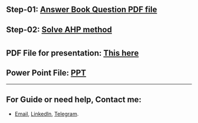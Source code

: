 
## Step-01: [Answer Book Question PDF file](https://drive.google.com/file/d/1-wiAqtRwLoCsp0dHCYI2uv4ru6wtvGC7/view?usp=sharing)
## Step-02: [Solve AHP method](https://github.com/MKarimi21/University-of-Bojnurd/tree/master/MCDM/M-Karimi/Book-Question)
#
## PDF File for presentation: [This here](https://github.com/MKarimi21/University-of-Bojnurd/blob/master/MCDM/M-Karimi/Book-Question/Book-Question-Presentation.pdf)
## Power Point File: [PPT](https://1drv.ms/p/s!AguT2uoy_QiRiC2y3e39ADTQEW5e)





---
## For Guide or need help, Contact me:
- [Email](mailto:mkarimi21@hotmail.com), [LinkedIn](https://www.linkedin.com/in/mkarimi21/), [Telegram](https://telegram.me/mkarimi21). 
